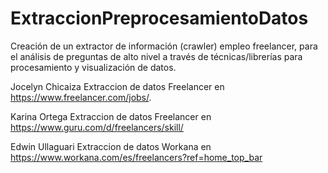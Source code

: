 # ExtraccionPreprocesamientoDatos
Creación de un extractor de información (crawler) empleo freelancer, para el análisis de preguntas de alto nivel a través de técnicas/librerías para procesamiento y visualización de datos.

Jocelyn Chicaiza Extraccion de datos Freelancer en  https://www.freelancer.com/jobs/.

Karina Ortega Extraccion de datos Freelancer en  https://www.guru.com/d/freelancers/skill/

Edwin Ullaguari Extraccion de datos Workana en https://www.workana.com/es/freelancers?ref=home_top_bar
